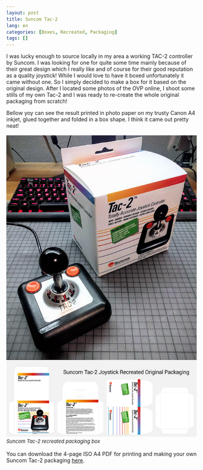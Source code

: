 ```yaml
---
layout: post
title: Suncom Tac-2
lang: en
categories: [Boxes, Recreated, Packaging]
tags: []
---
```

I was lucky enough to source locally in my area a working TAC-2 controller by Suncom. I was looking for one for quite some time mainly because of their great design which I really like and of course for their good reputation as a quality joystick! While I would love to have it boxed unfortunately it came without one. So I simply decided to make a box for it based on the original design. After I located some photos of the OVP online, I shoot some stills of my own Tac-2 and I was ready to re-create the whole original packaging from scratch!

Bellow yoy can see the result printed in photo paper on my trusty Canon A4 inkjet, glued together and folded in a box shape. I think it came out pretty neat! 
<br><br>
<img src="\assets\img\post_previews\suncom_tac2_recreated_ovp_overview.jpg">
<br>
<span style="font-size:small; font-style: italic">Suncom Tac-2 recreated packaging box</span>
<br><br>
You can download the 4-page ISO A4 PDF for printing and making your own Suncom Tac-2 packaging <a href="https://app.box.com/s/04y16noa6rrhpcp6joktvlyxehlb33ha" target="_blank">here</a>.